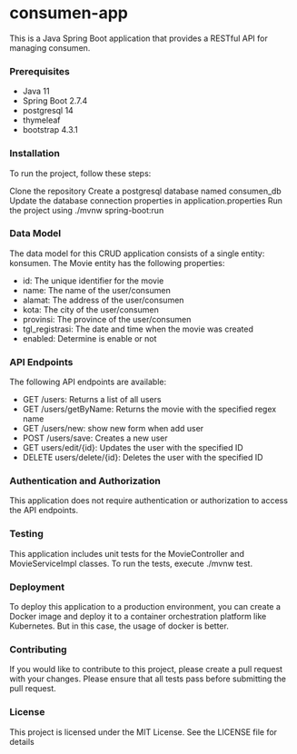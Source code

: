 # consumen-app

This is a Java Spring Boot application that provides a RESTful API for managing consumen.

### Prerequisites
- Java 11
- Spring Boot 2.7.4
- postgresql 14
- thymeleaf
- bootstrap 4.3.1
### Installation
To run the project, follow these steps:

Clone the repository
Create a postgresql database named consumen_db
Update the database connection properties in application.properties
Run the project using ./mvnw spring-boot:run
### Data Model
The data model for this CRUD application consists of a single entity: konsumen. The Movie entity has the following properties:

- id: The unique identifier for the movie
- name: The name of the user/consumen
- alamat: The address of the user/consumen
- kota: The city of the user/consumen
- provinsi: The province of the user/consumen
- tgl_registrasi: The date and time when the movie was created
- enabled: Determine is enable or not
### API Endpoints
The following API endpoints are available:

- GET /users: Returns a list of all users
- GET /users/getByName: Returns the movie with the specified regex name
- GET /users/new: show new form when add user
- POST /users/save: Creates a new user
- GET users/edit/{id}: Updates the user with the specified ID
- DELETE users/delete/{id}: Deletes the user with the specified ID
### Authentication and Authorization
This application does not require authentication or authorization to access the API endpoints.

### Testing
This application includes unit tests for the MovieController and MovieServiceImpl classes. To run the tests, execute ./mvnw test.

### Deployment
To deploy this application to a production environment, you can create a Docker image and deploy it to a container orchestration platform like Kubernetes. But in this case, the usage of docker is better.

### Contributing
If you would like to contribute to this project, please create a pull request with your changes. Please ensure that all tests pass before submitting the pull request.

### License
This project is licensed under the MIT License. See the LICENSE file for details
